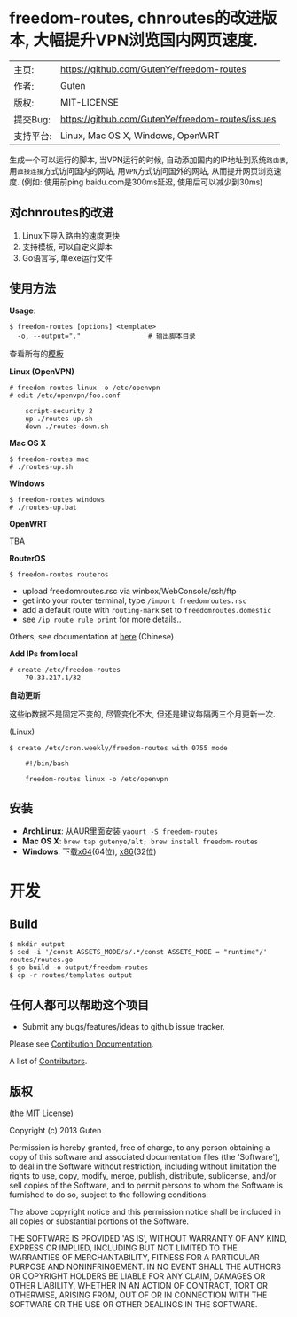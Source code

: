 freedom-routes, chnroutes的改进版本, 大幅提升VPN浏览国内网页速度.
================================================================

|                |                                                             |
|----------------|------------------------------------------------------       |
| 主页:          | https://github.com/GutenYe/freedom-routes        |
| 作者:	         | Guten                                            |
| 版权:          | MIT-LICENSE                                                |
| 提交Bug:       | https://github.com/GutenYe/freedom-routes/issues |
| 支持平台:      | Linux, Mac OS X, Windows, OpenWRT                         |

生成一个可以运行的脚本, 当VPN运行的时候, 自动添加国内的IP地址到系统`路由表`, 用`直接连接`方式访问国内的网站, 用`VPN`方式访问国外的网站, 从而提升网页浏览速度. (例如: 使用前ping baidu.com是300ms延迟, 使用后可以减少到30ms)

## 对chnroutes的改进

1. Linux下导入路由的速度更快
2. 支持模板, 可以自定义脚本
3. Go语言写, 单exe运行文件

## 使用方法

**Usage**:

	$ freedom-routes [options] <template>
      -o, --output="."                 # 输出脚本目录

查看所有的[模板](https://github.com/GutenYe/freedom-routes/tree/master/routes/templates)

**Linux (OpenVPN)**

	# freedom-routes linux -o /etc/openvpn
	# edit /etc/openvpn/foo.conf

		script-security 2
		up ./routes-up.sh
		down ./routes-down.sh

**Mac OS X**

	$ freedom-routes mac
	# ./routes-up.sh

**Windows**

	$ freedom-routes windows
	# ./routes-up.bat

**OpenWRT**

TBA

**RouterOS**

	$ freedom-routes routeros

* upload freedomroutes.rsc via winbox/WebConsole/ssh/ftp
* get into your router terminal, type `/import freedomroutes.rsc`
* add a default route with `routing-mark` set to `freedomroutes.domestic`
* see `/ip route rule print` for more details..

Others, see documentation at [here](https://github.com/GutenYe/chnroutes/blob/master/README.md) (Chinese)

**Add IPs from local**

	# create /etc/freedom-routes
		70.33.217.1/32

**自动更新**

这些ip数据不是固定不变的, 尽管变化不大, 但还是建议每隔两三个月更新一次.

(Linux)

	$ create /etc/cron.weekly/freedom-routes with 0755 mode

		#!/bin/bash

		freedom-routes linux -o /etc/openvpn


## 安装

- **ArchLinux**: 从AUR里面安装 `yaourt -S freedom-routes`
- **Mac OS X**: `brew tap gutenye/alt; brew install freedom-routes`
- **Windows**: 下载[x64](http://downloads.gutenye.com/freedom-routes/freedom-routes.windows.amd64.zip)(64位), [x86](http://downloads.gutenye.com/freedom-routes/freedom-routes.windows.386.zip)(32位)

# 开发

Build
------

	$ mkdir output
	$ sed -i '/const ASSETS_MODE/s/.*/const ASSETS_MODE = "runtime"/' routes/routes.go
	$ go build -o output/freedom-routes
	$ cp -r routes/templates output

## 任何人都可以帮助这个项目

- Submit any bugs/features/ideas to github issue tracker.

Please see [Contibution Documentation](https://github.com/GutenYe/freedom-routes/blob/master/CONTRIBUTING.md).

A list of [Contributors](https://github.com/GutenYe/freedom-routes/contributors).

## 版权

(the MIT License)

Copyright (c) 2013 Guten

Permission is hereby granted, free of charge, to any person obtaining a copy of this software and associated documentation files (the 'Software'), to deal in the Software without restriction, including without limitation the rights to use, copy, modify, merge, publish, distribute, sublicense, and/or sell copies of the Software, and to permit persons to whom the Software is furnished to do so, subject to the following conditions:

The above copyright notice and this permission notice shall be included in all copies or substantial portions of the Software.

THE SOFTWARE IS PROVIDED 'AS IS', WITHOUT WARRANTY OF ANY KIND, EXPRESS OR IMPLIED, INCLUDING BUT NOT LIMITED TO THE WARRANTIES OF MERCHANTABILITY, FITNESS FOR A PARTICULAR PURPOSE AND NONINFRINGEMENT.  IN NO EVENT SHALL THE AUTHORS OR COPYRIGHT HOLDERS BE LIABLE FOR ANY CLAIM, DAMAGES OR OTHER LIABILITY, WHETHER IN AN ACTION OF CONTRACT, TORT OR OTHERWISE, ARISING FROM, OUT OF OR IN CONNECTION WITH THE SOFTWARE OR THE USE OR OTHER DEALINGS IN THE SOFTWARE.
